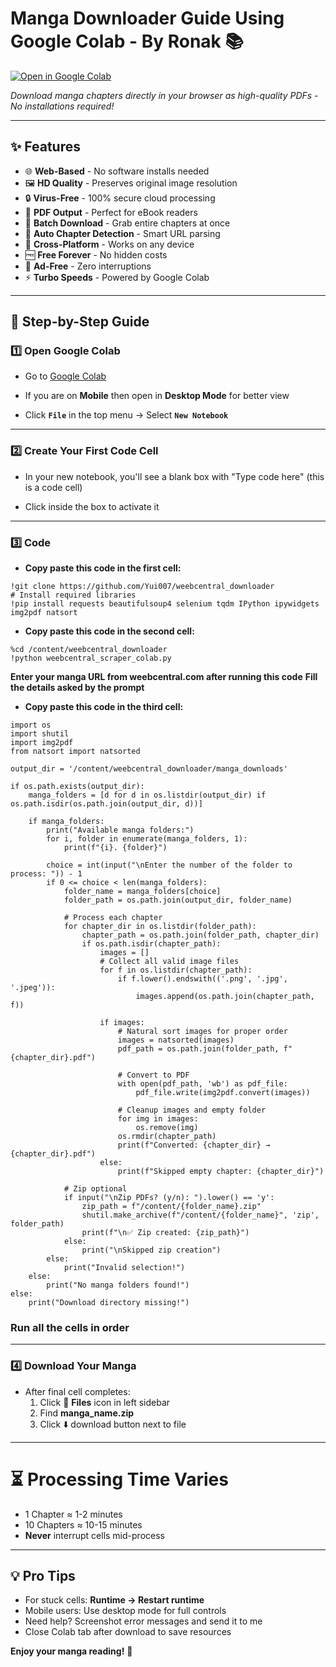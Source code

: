 # Manga Downloader Guide Using Google Colab - By Ronak 📚

[![Open in Google Colab](https://colab.research.google.com/assets/colab-badge.svg)](https://colab.research.google.com/)

*Download manga chapters directly in your browser as high-quality PDFs - No installations required!*

---

## ✨ Features
- 🌐 **Web-Based** - No software installs needed
- 🖼️ **HD Quality** - Preserves original image resolution
- 🔒 **Virus-Free** - 100% secure cloud processing
- 📄 **PDF Output** - Perfect for eBook readers
- 🚀 **Batch Download** - Grab entire chapters at once
- 🤖 **Auto Chapter Detection** - Smart URL parsing
- 📱 **Cross-Platform** - Works on any device
- 🆓 **Free Forever** - No hidden costs
- 🚫 **Ad-Free** - Zero interruptions
- ⚡ **Turbo Speeds** - Powered by Google Colab

---

## 🚀 Step-by-Step Guide

### 1️⃣ **Open Google Colab**
- Go to [Google Colab](https://colab.research.google.com)

- If you are on **Mobile** then open in **Desktop Mode** for better view

- Click **`File`** in the top menu → Select **`New Notebook`**

---

### 2️⃣ **Create Your First Code Cell**
- In your new notebook, you'll see a blank box with "Type code here" (this is a code cell)

- Click inside the box to activate it

---

### 3️⃣ **Code**
- **Copy paste this code in the first cell:**
```
!git clone https://github.com/Yui007/weebcentral_downloader
# Install required libraries
!pip install requests beautifulsoup4 selenium tqdm IPython ipywidgets img2pdf natsort
```
- **Copy paste this code in the second cell:**
```
%cd /content/weebcentral_downloader
!python weebcentral_scraper_colab.py
```
**Enter your manga URL from weebcentral.com after running this code**
**Fill the details asked by the prompt**
- **Copy paste this code in the third cell:**
```
import os
import shutil
import img2pdf
from natsort import natsorted

output_dir = '/content/weebcentral_downloader/manga_downloads'

if os.path.exists(output_dir):
    manga_folders = [d for d in os.listdir(output_dir) if os.path.isdir(os.path.join(output_dir, d))]

    if manga_folders:
        print("Available manga folders:")
        for i, folder in enumerate(manga_folders, 1):
            print(f"{i}. {folder}")

        choice = int(input("\nEnter the number of the folder to process: ")) - 1
        if 0 <= choice < len(manga_folders):
            folder_name = manga_folders[choice]
            folder_path = os.path.join(output_dir, folder_name)

            # Process each chapter
            for chapter_dir in os.listdir(folder_path):
                chapter_path = os.path.join(folder_path, chapter_dir)
                if os.path.isdir(chapter_path):
                    images = []
                    # Collect all valid image files
                    for f in os.listdir(chapter_path):
                        if f.lower().endswith(('.png', '.jpg', '.jpeg')):
                            images.append(os.path.join(chapter_path, f))

                    if images:
                        # Natural sort images for proper order
                        images = natsorted(images)
                        pdf_path = os.path.join(folder_path, f"{chapter_dir}.pdf")

                        # Convert to PDF
                        with open(pdf_path, 'wb') as pdf_file:
                            pdf_file.write(img2pdf.convert(images))

                        # Cleanup images and empty folder
                        for img in images:
                            os.remove(img)
                        os.rmdir(chapter_path)
                        print(f"Converted: {chapter_dir} → {chapter_dir}.pdf")
                    else:
                        print(f"Skipped empty chapter: {chapter_dir}")

            # Zip optional
            if input("\nZip PDFs? (y/n): ").lower() == 'y':
                zip_path = f"/content/{folder_name}.zip"
                shutil.make_archive(f"/content/{folder_name}", 'zip', folder_path)
                print(f"\n✅ Zip created: {zip_path}")
            else:
                print("\nSkipped zip creation")
        else:
            print("Invalid selection!")
    else:
        print("No manga folders found!")
else:
    print("Download directory missing!")
```
### **Run all the cells in order**
---

### 4️⃣ **Download Your Manga**
- After final cell completes:
  1. Click 📁 **Files** icon in left sidebar
  2. Find **manga_name.zip**
  3. Click ⬇️ download button next to file

---

# ⏳ Processing Time Varies
- 1 Chapter ≈ 1-2 minutes
- 10 Chapters ≈ 10-15 minutes
- **Never** interrupt cells mid-process

---

## 💡 Pro Tips
- For stuck cells: **Runtime → Restart runtime**
- Mobile users: Use desktop mode for full controls
- Need help? Screenshot error messages and send it to me
- Close Colab tab after download to save resources

**Enjoy your manga reading!** 🎉
